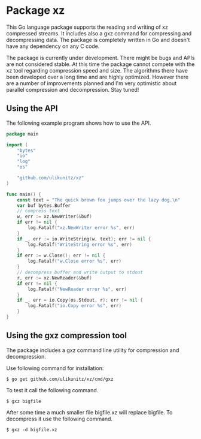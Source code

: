 # Package xz

This Go language package supports the reading and writing of xz
compressed streams. It includes also a gxz command for compressing and
decompressing data. The package is completely written in Go and doesn't
have any dependency on any C code.

The package is currently under development. There might be bugs and APIs
are not considered stable. At this time the package cannot compete with
the xz tool regarding compression speed and size. The algorithms there
have been developed over a long time and are highly optimized. However
there are a number of improvements planned and I'm very optimistic about
parallel compression and decompression. Stay tuned!

## Using the API

The following example program shows how to use the API.

```go
package main

import (
    "bytes"
    "io"
    "log"
    "os"

    "github.com/ulikunitz/xz"
)

func main() {
    const text = "The quick brown fox jumps over the lazy dog.\n"
    var buf bytes.Buffer
    // compress text
    w, err := xz.NewWriter(&buf)
    if err != nil {
        log.Fatalf("xz.NewWriter error %s", err)
    }
    if _, err := io.WriteString(w, text); err != nil {
        log.Fatalf("WriteString error %s", err)
    }
    if err := w.Close(); err != nil {
        log.Fatalf("w.Close error %s", err)
    }
    // decompress buffer and write output to stdout
    r, err := xz.NewReader(&buf)
    if err != nil {
        log.Fatalf("NewReader error %s", err)
    }
    if _, err = io.Copy(os.Stdout, r); err != nil {
        log.Fatalf("io.Copy error %s", err)
    }
}
```

## Using the gxz compression tool

The package includes a gxz command line utility for compression and
decompression.

Use following command for installation:

    $ go get github.com/ulikunitz/xz/cmd/gxz

To test it call the following command.

    $ gxz bigfile

After some time a much smaller file bigfile.xz will replace bigfile.
To decompress it use the following command.

    $ gxz -d bigfile.xz
